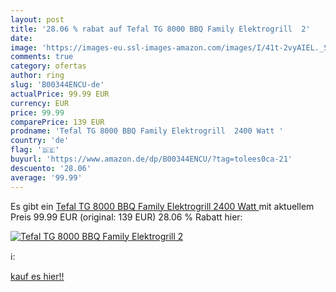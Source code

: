 ```yaml
---
layout: post
title: '28.06 % rabat auf Tefal TG 8000 BBQ Family Elektrogrill  2'
date: 
image: 'https://images-eu.ssl-images-amazon.com/images/I/41t-2vyAIEL._SL200_.jpg'
comments: true
category: ofertas
author: ring
slug: 'B00344ENCU-de'
actualPrice: 99.99 EUR
currency: EUR
price: 99.99
comparePrice: 139 EUR
prodname: 'Tefal TG 8000 BBQ Family Elektrogrill  2400 Watt '
country: 'de'
flag: '🇩🇪'
buyurl: 'https://www.amazon.de/dp/B00344ENCU/?tag=tolees0ca-21'
descuento: '28.06'
average: '99.99'
---
```


Es gibt ein [Tefal TG 8000 BBQ Family Elektrogrill  2400 Watt ](https://www.amazon.de/dp/B00344ENCU/?tag=tolees0ca-21) mit aktuellem Preis 99.99 EUR (original: 139 EUR) 28.06 % Rabatt hier:

[![Tefal TG 8000 BBQ Family Elektrogrill  2](https://images-eu.ssl-images-amazon.com/images/I/41t-2vyAIEL._SL200_.jpg)](https://www.amazon.de/dp/B00344ENCU/?tag=tolees0ca-21)

ℹ️:


[kauf es hier!!](https://www.amazon.de/dp/B00344ENCU/?tag=tolees0ca-21)
